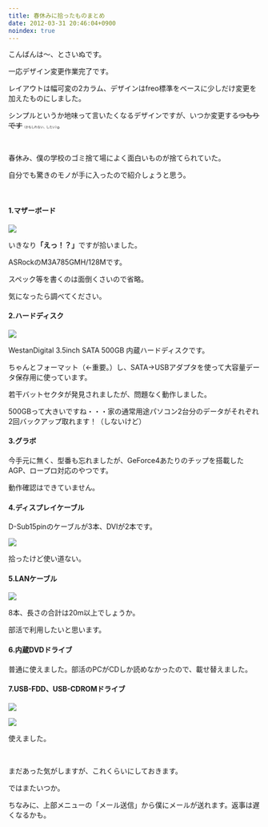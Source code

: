```yaml
---
title: 春休みに拾ったものまとめ
date: 2012-03-31 20:46:04+0900
noindex: true
---
```

<p>こんばんは〜、とさいぬです。</p>
<p>一応デザイン変更作業完了です。</p>
<p>レイアウトは幅可変の2カラム、デザインはfreo標準をベースに少しだけ変更を加えたものにしました。</p>
<p>シンプルというか地味って言いたくなるデザインですが、いつか変更する<del>つもりです</del><span style="font-size:6px;">（かもしれない、したい）</span>。</p>
<p>&nbsp;</p>
<p>春休み、僕の学校のゴミ捨て場によく面白いものが捨てられていた。</p>
<p>自分でも驚きのモノが手に入ったので紹介しょうと思う。</p>
<p>&nbsp;</p>
<h4>1.マザーボード</h4>

![](./DSC05811.JPG)

<p>いきなり<strong><span style="font-size:14px;">「えっ！？」</span></strong>ですが拾いました。</p>
<p>ASRockのM3A785GMH/128Mです。</p>
<p>スペック等を書くのは面倒くさいので省略。</p>
<p>気になったら調べてください。</p>
<h4>2.ハードディスク</h4>

![](./DSC05821.JPG)

<p>WestanDigital 3.5inch SATA 500GB 内蔵ハードディスクです。</p>
<p>ちゃんとフォーマット（←重要。）し、SATA→USBアダプタを使って大容量データ保存用に使っています。</p>
<p>若干バットセクタが発見されましたが、問題なく動作しました。</p>
<p>500GBって大きいですね・・・家の通常用途パソコン2台分のデータがそれぞれ2回バックアップ取れます！（しないけど）</p>
<h4>3.グラボ</h4>
<p>今手元に無く、型番も忘れましたが、GeForce4あたりのチップを搭載したAGP、ロープロ対応のやつです。</p>
<p>動作確認はできていません。</p>
<h4>4.ディスプレイケーブル</h4>
<p>D-Sub15pinのケーブルが3本、DVIが2本です。</p>

![](./DSC05823.JPG)

<p>拾ったけど使い道ない。</p>
<h4>5.LANケーブル</h4>

![](./DSC05822.JPG)

<p>8本、長さの合計は20m以上でしょうか。</p>
<p>部活で利用したいと思います。</p>
<h4>6.内蔵DVDドライブ</h4>
<p>普通に使えました。部活のPCがCDしか読めなかったので、載せ替えました。</p>
<h4>7.USB-FDD、USB-CDROMドライブ</h4>

![](./DSC05824.JPG)


![](./DSC05825.JPG)

<p>使えました。</p>
<p>&nbsp;</p>
<p>まだあった気がしますが、これくらいにしておきます。</p>
<p>ではまたいつか。</p>
<p>ちなみに、上部メニューの「メール送信」から僕にメールが送れます。返事は遅くなるかも。</p>
